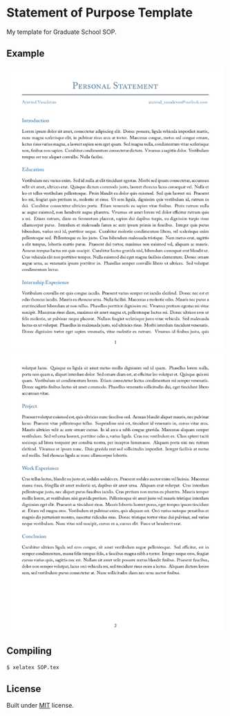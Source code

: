 # Statement of Purpose Template
My template for Graduate School SOP.

## Example
![Example Page 1](./examples/page1.png)
![Example Page 2](./examples/page2.png)

## Compiling

```
$ xelatex SOP.tex
```

## License
Built under [MIT](../LICENSE) license.